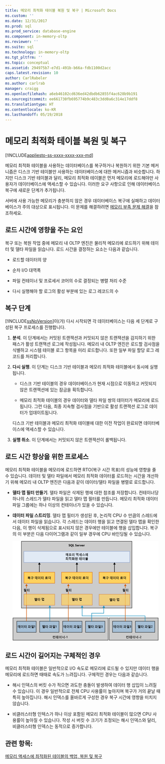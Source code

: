 ```yaml
---
title: 메모리 최적화 테이블 복원 및 복구 | Microsoft Docs
ms.custom: ''
ms.date: 12/31/2017
ms.prod: sql
ms.prod_service: database-engine
ms.component: in-memory-oltp
ms.reviewer: ''
ms.suite: sql
ms.technology: in-memory-oltp
ms.tgt_pltfrm: ''
ms.topic: conceptual
ms.assetid: 294975b7-e7d1-491b-b66a-fdb1100d2acc
caps.latest.revision: 10
author: CarlRabeler
ms.author: carlrab
manager: craigg
ms.openlocfilehash: a6eb46102cd636ed42dbdb62855f4ac628b9b191
ms.sourcegitcommit: ee661730fb695774b9c483c3dd0a6c314e17ddf8
ms.translationtype: HT
ms.contentlocale: ko-KR
ms.lasthandoff: 05/19/2018
---
```

# <a name="restore-and-recovery-of-memory-optimized-tables"></a>메모리 최적화 테이블 복원 및 복구
[!INCLUDE[appliesto-ss-xxxx-xxxx-xxx-md](../../includes/appliesto-ss-xxxx-xxxx-xxx-md.md)]

메모리 최적화 테이블을 사용하는 데이터베이스를 복구하거나 복원하기 위한 기본 메커니즘은 디스크 기반 테이블만 사용하는 데이터베이스에 대한 메커니즘과 비슷합니다. 하지만 디스크 기반 테이블과 달리, 메모리 최적화 테이블은 먼저 메모리에 로드해야만 사용자가 데이터베이스에 액세스할 수 있습니다. 이러한 요구 사항으로 인해 데이터베이스 복구에 새로운 단계가 추가됩니다.  
  
서버에 사용 가능한 메모리가 충분하지 않은 경우 데이터베이스 복구에 실패하고 데이터베이스가 주의 대상으로 표시됩니다. 이 문제를 해결하려면 [메모리 부족 문제 해결](resolve-out-of-memory-issues.md)을 참조하세요. 
  
## <a name="factors-that-affect-load-time"></a>로드 시간에 영향을 주는 요인
복구 또는 복원 작업 중에 메모리 내 OLTP 엔진은 물리적 메모리에 로드하기 위해 데이터 및 델타 파일을 읽습니다. 로드 시간을 결정하는 요소는 다음과 같습니다.  
  
-   로드할 데이터의 양  
  
-   순차 I/O 대역폭  
  
-   파일 컨테이너 및 프로세서 코어의 수로 결정되는 병렬 처리 수준  
  
-   다시 실행해야 할 로그의 활성 부분에 있는 로그 레코드의 수  

## <a name="phases-of-recovery"></a>복구 단계
[!INCLUDE[ssNoVersion](../../includes/ssnoversion-md.md)]이(가) 다시 시작되면 각 데이터베이스는 다음 세 단계로 구성된 복구 프로세스를 진행합니다.  
  
1.  **분석**. 이 단계에서는 커밋된 트랜잭션과 커밋되지 않은 트랜잭션을 감지하기 위한 패스가 활성 트랜잭션 로그에 작성됩니다. 메모리 내 OLTP 엔진은 로드할 검사점을 식별하고 시스템 테이블 로그 항목을 미리 로드합니다. 또한 일부 파일 할당 로그 레코드를 처리합니다.  
  
2.  **다시 실행**. 이 단계는 디스크 기반 테이블과 메모리 최적화 테이블에서 동시에 실행됩니다.  
  
    - 디스크 기반 테이블의 경우 데이터베이스가 현재 시점으로 이동하고 커밋되지 않은 트랜잭션에 있는 잠금을 획득합니다.  
  
    - 메모리 최적화 테이블의 경우 데이터와 델타 파일 쌍의 데이터가 메모리에 로드됩니다. 그런 다음, 최종 지속형 검사점을 기반으로 활성 트랜잭션 로그로 데이터가 업데이트됩니다.  
  
    디스크 기반 테이블과 메모리 최적화 테이블에 대한 이전 작업이 완료되면 데이터베이스에 액세스할 수 있습니다.  
  
3.  **실행 취소**. 이 단계에서는 커밋되지 않은 트랜잭션이 롤백됩니다.  
  
## <a name="process-for-improving-load-time"></a>로드 시간 향상을 위한 프로세스
메모리 최적화 테이블을 메모리에 로드하면 RTO(복구 시간 목표)의 성능에 영향을 줄 수 있습니다. 데이터 및 델타 파일에서 메모리 최적화 데이터를 로드하는 시간을 개선하기 위해 메모리 내 OLTP 엔진은 다음과 같이 데이터/델타 파일을 병렬로 로드합니다.  
  
-   **델타 맵 필터 만들기**. 델타 파일은 삭제된 행에 대한 참조를 저장합니다. 컨테이너당 하나의 스레드가 델타 파일을 읽고 델타 맵 필터를 만듭니다. 메모리 최적화 데이터 파일 그룹에는 하나 이상의 컨테이너가 있을 수 있습니다.  
  
-   **데이터 파일 스트리밍**. 델타 맵 필터가 생성된 후, 논리적 CPU 수 만큼의 스레드에서 데이터 파일을 읽습니다. 각 스레드는 데이터 행을 읽고 연결된 델타 맵을 확인한 다음, 이 행이 삭제됨으로 표시되지 않은 경우에만 테이블에 행을 삽입합니다. 복구의 이 부분은 다음 다이어그램과 같이 일부 경우에 CPU 바인딩될 수 있습니다.  
  
    ![메모리 최적화 테이블에 데이터 스트리밍](../../relational-databases/in-memory-oltp/media/memory-optimized-tables.gif "메모리 최적화 테이블에 데이터 스트리밍")  
  
## <a name="specific-cases-of-slow-load-times"></a>로드 시간이 길어지는 구체적인 경우
메모리 최적화 테이블은 일반적으로 I/O 속도로 메모리에 로드될 수 있지만 데이터 행을 메모리에 로드하면 때때로 속도가 느려집니다. 구체적인 경우는 다음과 같습니다.  
  
-   해시 인덱스의 버킷 수가 적으면 과도한 충돌이 발생하여 데이터 행 삽입이 느려질 수 있습니다. 이 경우 일반적으로 전체 CPU 사용률이 높아지며 복구가 거의 끝날 때 특히 높아집니다. 해시 인덱스를 올바르게 구성한 경우 복구 시간에 영향을 미치지 않습니다.  
  
-   비클러스터형 인텍스가 하나 이상 포함된 메모리 최적화 테이블이 많으면 CPU 사용률이 높아질 수 있습니다. 작성 시 버킷 수 크기가 조정되는 해시 인덱스와 달리, 비클러스터형 인덱스는 동적으로 증가합니다.  
  
## <a name="see-also"></a>관련 항목:  
 [메모리 액세스에 최적화된 테이블의 백업, 복원 및 복구](http://msdn.microsoft.com/library/3f083347-0fbb-4b19-a6fb-1818d545e281)  
  
  
